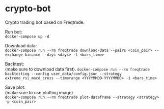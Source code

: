 # crypto-bot
Crypto trading bot based on Freqtrade. 

Run bot:  
`docker-compose up -d`

Download data:  
`docker-compose run --rm freqtrade download-data --pairs <coin_pair> --exchange binance --days <days> -t <bars_time>`
  
Backtest:  
  (make sure to download data first). 
`docker-compose run --rm freqtrade backtesting --config user_data/config.json --strategy extreme_rsi_macd_cross --timerange <YYYYMMDD-YYYYMMDD> -i <bars_time>`
  
Save plot:  
  (make sure to use plotting image)  
`docker-compose run --rm freqtrade plot-dataframe --strategy <strategy> -p <coin_pair>`
